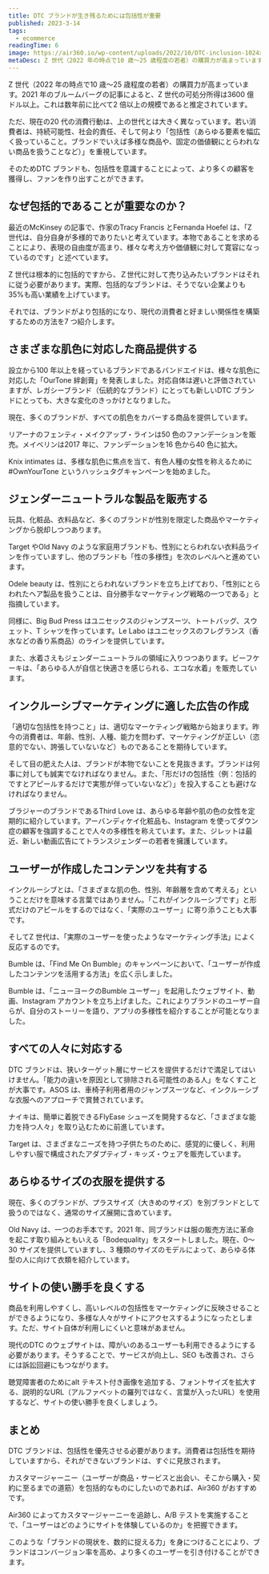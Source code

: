 ```yaml
---
title: DTC ブランドが生き残るためには包括性が重要
published: 2023-3-14
tags: 
  - ecommerce
readingTime: 6
image: https://air360.io/wp-content/uploads/2022/10/DTC-inclusion-1024x607.webp
metaDesc: Z 世代（2022 年の時点で10 歳～25 歳程度の若者）の購買力が高まっています。2021 年のブルームバーグの記事によると、Z 世代の可処分所得は3600 億ドル以上。これは数年前に比べて2 倍以上の規模であると推定されています。
---
```


Z 世代（2022 年の時点で10 歳～25 歳程度の若者）の購買力が高まっています。2021 年のブルームバーグの記事によると、Z 世代の可処分所得は3600 億ドル以上。これは数年前に比べて2 倍以上の規模であると推定されています。

ただ、現在の20 代の消費行動は、上の世代とは大きく異なっています。若い消費者は、持続可能性、社会的責任、そして何より「包括性（あらゆる要素を幅広く扱っていること。ブランドでいえば多様な商品や、固定の価値観にとらわれない商品を扱うことなど）」を重視しています。

そのためDTC ブランドも、包括性を意識することによって、より多くの顧客を獲得し、ファンを作り出すことができます。

## なぜ包括的であることが重要なのか？
最近のMcKinsey の記事で、作家のTracy Francis とFernanda Hoefel は、「Z 世代は、自分自身が多様的でありたいと考えています。本物であることを求めることにより、表現の自由度が高まり、様々な考え方や価値観に対して寛容になっているのです」と述べています。

Z 世代は根本的に包括的ですから、Ｚ世代に対して売り込みたいブランドはそれに従う必要があります。実際、包括的なブランドは、そうでない企業よりも35%も高い業績を上げています。

それでは、ブランドがより包括的になり、現代の消費者と好ましい関係性を構築するための方法を7 つ紹介します。

## さまざまな肌色に対応した商品提供する
設立から100 年以上を経っているブランドであるバンドエイドは、様々な肌色に対応した「OurTone 絆創膏」を発表しました。対応自体は遅いと評価されていますが、レガシーブランド（伝統的なブランド）にとっても新しいDTC ブランドにとっても、大きな変化のきっかけとなりました。

現在、多くのブランドが、すべての肌色をカバーする商品を提供しています。

リアーナのフェンティ・メイクアップ・ラインは50 色のファンデーションを販売。メイベリンは2017 年に、ファンデーションを16 色から40 色に拡大。

Knix intimates は、多様な肌色に焦点を当て、有色人種の女性を称えるために#OwnYourTone というハッシュタグキャンペーンを始めました。

## ジェンダーニュートラルな製品を販売する
玩具、化粧品、衣料品など、多くのブランドが性別を限定した商品やマーケティングから脱却しつつあります。

Target やOld Navy のような家庭用ブランドも、性別にとらわれない衣料品ラインを作っていますし、他のブランドも「性の多様性」を次のレベルへと進めています。

Odele beauty は、性別にとらわれないブランドを立ち上げており、「性別にとらわれたヘア製品を扱うことは、自分勝手なマーケティング戦略の一つである」と指摘しています。

同様に、Big Bud Press はユニセックスのジャンプスーツ、トートバッグ、スウェット、T シャツを作っています。Le Labo はユニセックスのフレグランス（香水などの香り系商品）のラインを提供しています。

また、水着さえもジェンダーニュートラルの領域に入りつつあります。ビーフケーキは、「あらゆる人が自信と快適さを感じられる、エコな水着」を販売しています。

## インクルーシブマーケティングに適した広告の作成
「適切な包括性を持つこと」は、適切なマーケティング戦略から始まります。昨今の消費者は、年齢、性別、人種、能力を問わず、マーケティングが正しい（恣意的でない、誇張していないなど）ものであることを期待しています。

そして目の肥えた人は、ブランドが本物でないことを見抜きます。ブランドは何事に対しても誠実でなければなりません。また、「形だけの包括性（例：包括的ですとアピールするだけで実態が伴っていないなど）」を投入することも避けなければなりません。

ブラジャーのブランドであるThird Love は、あらゆる年齢や肌の色の女性を定期的に紹介しています。アーバンディケイ化粧品も、Instagram を使ってダウン症の顧客を強調することで人々の多様性を称えています。また、ジレットは最近、新しい動画広告にてトランスジェンダーの若者を擁護しています。

## ユーザーが作成したコンテンツを共有する
インクルーシブとは、「さまざまな肌の色、性別、年齢層を含めて考える」ということだけを意味する言葉ではありません。「これがインクルーシブです」と形式だけのアピールをするのではなく、「実際のユーザー」に寄り添うことも大事です。

そしてZ 世代は、「実際のユーザーを使ったようなマーケティング手法」によく反応するのです。

Bumble は、「Find Me On Bumble」のキャンペーンにおいて、「ユーザーが作成したコンテンツを活用する方法」を広く示しました。

Bumble は、「ニューヨークのBumble ユーザー」を起用したウェブサイト、動画、Instagram アカウントを立ち上げました。これによりブランドのユーザー自らが、自分のストーリーを語り、アプリの多様性を紹介することが可能となりました。

## すべての人々に対応する
DTC ブランドは、狭いターゲット層にサービスを提供するだけで満足してはいけません。「能力の違いを原因として排除される可能性のある人」をなくすことが大事です。ASOS は、車椅子利用者用のジャンプスーツなど、インクルーシブな衣服へのアプローチで賞賛されています。

ナイキは、簡単に着脱できるFlyEase シューズを開発するなど、「さまざまな能力を持つ人々」を取り込むために前進しています。

Target は、さまざまなニーズを持つ子供たちのために、感覚的に優しく、利用しやすい服で構成されたアダプティブ・キッズ・ウェアを販売しています。

## あらゆるサイズの衣服を提供する
現在、多くのブランドが、プラスサイズ（大きめのサイズ）を別ブランドとして扱うのではなく、通常のサイズ展開に含めています。

Old Navy は、一つのお手本です。2021 年、同ブランドは服の販売方法に革命を起こす取り組みともいえる「Bodequality」をスタートしました。現在、0～30 サイズを提供していますし、3 種類のサイズのモデルによって、あらゆる体型の人に向けて衣類を紹介しています。

## サイトの使い勝手を良くする
商品を利用しやすくし、高いレベルの包括性をマーケティングに反映させることができるようになり、多様な人々がサイトにアクセスするようになったとします。ただ、サイト自体が利用しにくいと意味があません。

現代のDTC のウェブサイトは、障がいのあるユーザーも利用できるようにする必要があります。そうすることで、サービスが向上し、SEO も改善され、さらには訴訟回避にもつながります。

聴覚障害者のためにalt テキスト付き画像を追加する、フォントサイズを拡大する、説明的なURL（アルファベットの羅列ではなく、言葉が入ったURL）を使用するなど、サイトの使い勝手を良くしましょう。

## まとめ
DTC ブランドは、包括性を優先させる必要があります。消費者は包括性を期待していますから、それができないブランドは、すぐに見放されます。

カスタマージャーニー（ユーザーが商品・サービスと出会い、そこから購入・契約に至るまでの道筋）を包括的なものにしたいのであれば、Air360 がおすすめです。

Air360 によってカスタマージャーニーを追跡し、A/B テストを実施することで、「ユーザーはどのようにサイトを体験しているのか」を把握できます。

このような「ブランドの現状を、数的に捉える力」を身につけることにより、ブランドはコンバージョン率を高め、より多くのユーザーを引き付けることができます。